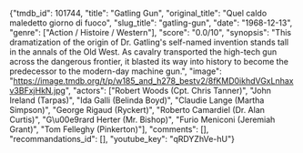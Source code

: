{"tmdb_id": 101744, "title": "Gatling Gun", "original_title": "Quel caldo maledetto giorno di fuoco", "slug_title": "gatling-gun", "date": "1968-12-13", "genre": ["Action / Histoire / Western"], "score": "0.0/10", "synopsis": "This dramatization of the origin of Dr. Gatling's self-named invention stands tall in the annals of the Old West. As cavalry transported the high-tech gun across the dangerous frontier, it blasted its way into history to become the predecessor to the modern-day machine gun.", "image": "https://image.tmdb.org/t/p/w185_and_h278_bestv2/8fKMD0ikhdVGxLnhaxv3BFxjHkN.jpg", "actors": ["Robert Woods (Cpt. Chris Tanner)", "John Ireland (Tarpas)", "Ida Galli (Belinda Boyd)", "Claudie Lange (Martha Simpson)", "George Rigaud (Ryckert)", "Roberto Camardiel (Dr. Alan Curtis)", "G\u00e9rard Herter (Mr. Bishop)", "Furio Meniconi (Jeremiah Grant)", "Tom Felleghy (Pinkerton)"], "comments": [], "recommandations_id": [], "youtube_key": "qRDYZhVe-hU"}